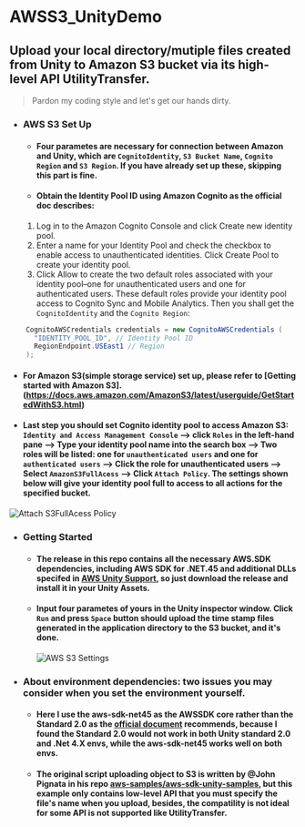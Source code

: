 # AWSS3_UnityDemo
## Upload your local directory/mutiple files created from Unity to Amazon S3 bucket via its high-level API UtilityTransfer.

> Pardon my coding style and let's get our hands dirty.

- ### AWS S3 Set Up
  - #### Four parametes are necessary for connection between Amazon and Unity, which are `CognitoIdentity`, `S3 Bucket Name`, `Cognito Region` and `S3 Region`. If you have already set up these, skipping this part is fine.
  - #### Obtain the Identity Pool ID using Amazon Cognito as the official doc describes:
  1. Log in to the Amazon Cognito Console and click Create new identity pool.
  2. Enter a name for your Identity Pool and check the checkbox to enable access to unauthenticated identities. Click Create Pool to create your identity pool.
  3. Click Allow to create the two default roles associated with your identity pool–one for unauthenticated users and one for authenticated users. These default roles provide your identity pool access to Cognito Sync and Mobile Analytics. Then you shall get the `CognitoIdentity` and the `Cognito Region`:

```C#
    CognitoAWSCredentials credentials = new CognitoAWSCredentials (
      "IDENTITY_POOL_ID", // Identity Pool ID
      RegionEndpoint.USEast1 // Region
    );
```
  - #### For Amazon S3(simple storage service) set up, please refer to [Getting started with Amazon S3].(https://docs.aws.amazon.com/AmazonS3/latest/userguide/GetStartedWithS3.html)
  - #### Last step you should set Cognito identity pool to access Amazon S3: `Identity and Access Management Console` --> click `Roles` in the left-hand pane --> Type your identity pool name into the search box --> Two roles will be listed: one for `unauthenticated users` and one for `authenticated users` --> Click the role for unauthenticated users --> Select `AmazonS3FullAcess` --> Click `Attach Policy`. The settings shown below will give your identity pool full to access to all actions for the specified bucket.
 ![Attach S3FullAcess Policy](https://user-images.githubusercontent.com/46734495/125425143-1b9e70ac-d415-40c9-b20a-0eca960ece1f.PNG)

- ### Getting Started
  - #### The release in this repo contains all the necessary AWS.SDK dependencies, including AWS SDK for .NET.45 and additional DLLs specifed in [AWS Unity Support](https://docs.aws.amazon.com/sdk-for-net/latest/developer-guide/unity-special.html), so just download the release and install it in your Unity Assets.
  - #### Input four parametes of yours in the Unity inspector window. Click `Run` and press `Space` button should upload the time stamp files generated in the application directory to the S3 bucket, and it's done.
    ![AWS S3 Settings](https://user-images.githubusercontent.com/46734495/125426929-81618e3b-e3cd-47cb-ae9b-81f26aa4f4d7.PNG)
    
- ### About environment dependencies: two issues you may consider when you set the environment yourself.
  - #### Here I use the aws-sdk-net45 as the AWSSDK core rather than the Standard 2.0 as the [official document](https://docs.aws.amazon.com/sdk-for-net/latest/developer-guide/unity-special.html) recommends, because I found the Standard 2.0 would not work in both Unity standard 2.0 and .Net 4.X envs, while the aws-sdk-net45 works well on both envs.
   - #### The original script uploading object to S3 is written by @John Pignata in his repo [aws-samples/aws-sdk-unity-samples](https://github.com/aws-samples/aws-sdk-unity-samples/tree/master/S3), but this example only contains low-level API that you must specify the file's name when you upload, besides, the compatility is not ideal for some API is not supported like UtilityTransfer.
